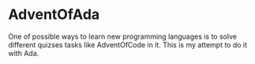 # AdventOfAda
One of possible ways to learn new programming languages is to solve different quizses tasks like AdventOfCode in it. 
This is my attempt to do it with Ada.
